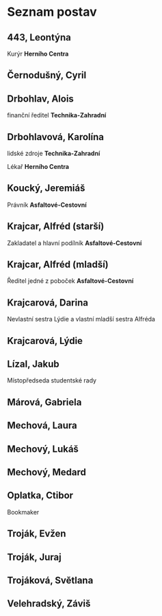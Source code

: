 # Seznam postav

## 443, Leontýna

Kurýr **Herního Centra**


## Černodušný, Cyril

## Drbohlav, Alois
finanční ředitel **Technika-Zahradní**

## Drbohlavová, Karolína
lidské zdroje **Technika-Zahradní**

Lékař **Herního Centra**

## Koucký, Jeremiáš

Právník **Asfaltové-Cestovní**

## Krajcar, Alfréd (starší)

Zakladatel a hlavní podílník **Asfaltové-Cestovní**

## Krajcar, Alfréd (mladší)

Ředitel jedné z poboček **Asfaltové-Cestovní**

## Krajcarová, Darina

Nevlastní sestra Lýdie a vlastní mladší sestra Alfréda 

## Krajcarová, Lýdie

## Lízal, Jakub

Místopředseda studentské rady

## Márová, Gabriela

## Mechová, Laura

## Mechový, Lukáš

## Mechový, Medard

## Oplatka, Ctibor

Bookmaker

## Troják, Evžen

## Troják, Juraj

## Trojáková, Světlana

## Velehradský, Záviš
